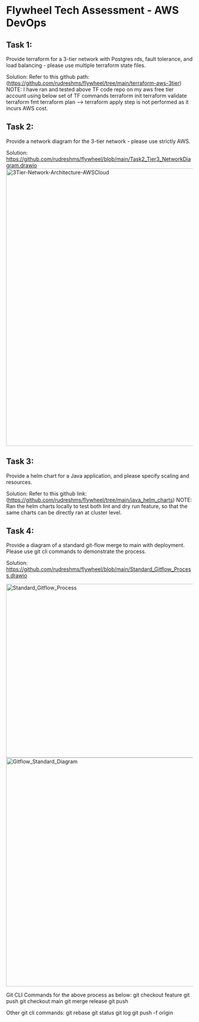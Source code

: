 # Flywheel Tech Assessment - AWS DevOps

## Task 1:
Provide terraform for a 3-tier network with Postgres rds, fault tolerance, and load balancing - please use multiple terraform state files.

Solution: Refer to this github path: (https://github.com/rudreshms/flywheel/tree/main/terraform-aws-3tier)
NOTE: I have ran and tested above TF code repo on my aws free tier account using below set of TF commands
terraform init
terraform validate
terraform fmt
terraform plan  --> terraform apply step is not performed as it incurs AWS cost.


## Task 2:
Provide a network diagram for the 3-tier network - please use strictly AWS.

Solution: https://github.com/rudreshms/flywheel/blob/main/Task2_Tier3_NetworkDiagram.drawio
<img width="895" height="749" alt="3Tier-Network-Architecture-AWSCloud" src="https://github.com/user-attachments/assets/7ecba587-ee7f-4573-92ed-cde975f08249" />


## Task 3:
Provide a helm chart for a Java application, and please specify scaling and resources.

Solution: Refer to this github link: (https://github.com/rudreshms/flywheel/tree/main/java_helm_charts)
NOTE: Ran the helm charts locally to test both lint and dry run feature, so that the same charts can be directly ran at cluster level.


## Task 4:
Provide a diagram of a standard git-flow merge to main with deployment. Please use git cli commands to demonstrate the process.

Solution: https://github.com/rudreshms/flywheel/blob/main/Standard_Gitflow_Process.drawio

<img width="514" height="469" alt="Standard_Gitflow_Process" src="https://github.com/user-attachments/assets/244910bd-94c9-4e54-9d73-34e27536efdf" />

<img width="1032" height="618" alt="Gitflow_Standard_Diagram" src="https://github.com/user-attachments/assets/f0bf09e3-1d2c-4dff-a75f-fa1b7918e6c8" />

Git CLI Commands for the above process as below:
git checkout feature
git push
git checkout main
git merge release
git push

Other git cli commands:
git rebase
git status
git log
git push -f origin

